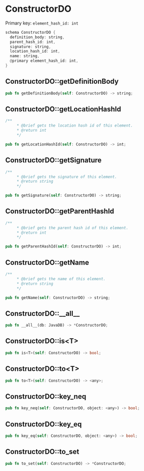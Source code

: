 # ConstructorDO

Primary key: `element_hash_id: int`

```rust
schema ConstructorDO {
  definition_body: string,
  parent_hash_id: int,
  signature: string,
  location_hash_id: int,
  name: string,
  @primary element_hash_id: int,
}
```
## ConstructorDO::getDefinitionBody

```rust
pub fn getDefinitionBody(self: ConstructorDO) -> string;
```
## ConstructorDO::getLocationHashId

```rust
/**
     * @brief gets the location hash id of this element.
     * @return int
     */
```
```rust
pub fn getLocationHashId(self: ConstructorDO) -> int;
```
## ConstructorDO::getSignature

```rust
/**
     * @brief gets the signature of this element.
     * @return string
     */
```
```rust
pub fn getSignature(self: ConstructorDO) -> string;
```
## ConstructorDO::getParentHashId

```rust
/**
     * @brief gets the parent hash id of this element.
     * @return int
     */
```
```rust
pub fn getParentHashId(self: ConstructorDO) -> int;
```
## ConstructorDO::getName

```rust
/**
     * @brief gets the name of this element.
     * @return string
     */
```
```rust
pub fn getName(self: ConstructorDO) -> string;
```
## ConstructorDO::\_\_all\_\_

```rust
pub fn __all__(db: JavaDB) -> *ConstructorDO;
```
## ConstructorDO::is\<T\>

```rust
pub fn is<T>(self: ConstructorDO) -> bool;
```
## ConstructorDO::to\<T\>

```rust
pub fn to<T>(self: ConstructorDO) -> <any>;
```
## ConstructorDO::key\_neq

```rust
pub fn key_neq(self: ConstructorDO, object: <any>) -> bool;
```
## ConstructorDO::key\_eq

```rust
pub fn key_eq(self: ConstructorDO, object: <any>) -> bool;
```
## ConstructorDO::to\_set

```rust
pub fn to_set(self: ConstructorDO) -> *ConstructorDO;
```
